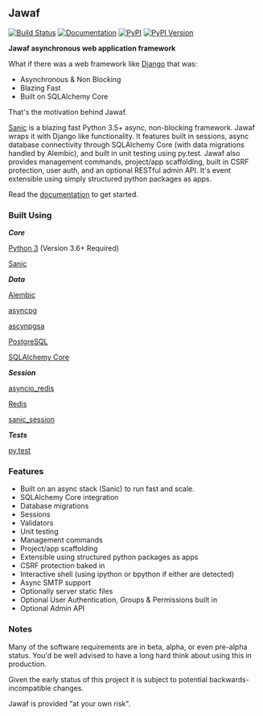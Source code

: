 
## Jawaf

[![Build Status](https://travis-ci.org/danpozmanter/jawaf.svg?branch=master)](https://travis-ci.org/danpozmanter/jawaf)
[![Documentation](https://readthedocs.org/projects/jawaf/badge/?version=latest)](http://jawaf.readthedocs.io/en/latest/?badge=latest)
[![PyPI](https://img.shields.io/pypi/v/jawaf.svg)](https://pypi.python.org/pypi/jawaf/)
[![PyPI Version](https://img.shields.io/pypi/pyversions/jawaf.svg)](https://pypi.python.org/pypi/jawaf/)

**Jawaf asynchronous web application framework**

What if there was a web framework like [Django](https://www.djangoproject.com/) that was:

* Asynchronous & Non Blocking
* Blazing Fast
* Built on SQLAlchemy Core

That's the motivation behind Jawaf.

[Sanic](https://github.com/channelcat/sanic) is a blazing fast Python 3.5+ async, non-blocking framework. Jawaf wraps it with Django like functionality.
It features built in sessions, async database connectivity through SQLAlchemy Core (with data migrations handled by Alembic), and built in unit testing using py.test. Jawaf also provides management commands, project/app scaffolding, built in CSRF protection, user auth, and an optional RESTful admin API. It's event extensible using simply structured python packages as apps.

Read the [documentation](http://jawaf.readthedocs.io) to get started.

### Built Using

***Core***

[Python 3](https://www.python.org/) (Version 3.6+ Required)

[Sanic](https://github.com/channelcat/sanic)

***Data***

[Alembic](http://alembic.zzzcomputing.com/en/latest/)

[asyncpg](https://github.com/MagicStack/asyncpg)

[ascynpgsa](https://github.com/CanopyTax/asyncpgsa)

[PostgreSQL](https://www.postgresql.org/)

[SQLAlchemy Core](http://docs.sqlalchemy.org/en/latest/core/)

***Session***

[asyncio_redis](https://github.com/jonathanslenders/asyncio-redis)

[Redis](https://redis.io/)

[sanic_session](https://github.com/subyraman/sanic_session)

***Tests***

[py.test](http://doc.pytest.org/en/latest/)

### Features

* Built on an async stack (Sanic) to run fast and scale.
* SQLAlchemy Core integration
* Database migrations
* Sessions
* Validators
* Unit testing
* Management commands
* Project/app scaffolding
* Extensible using structured python packages as apps
* CSRF protection baked in
* Interactive shell (using ipython or bpython if either are detected)
* Async SMTP support
* Optionally server static files
* Optional User Authentication, Groups & Permissions built in
* Optional Admin API

### Notes

Many of the software requirements are in beta, alpha, or even pre-alpha status.
You'd be well advised to have a long hard think about using this in production.

Given the early status of this project it is subject to potential backwards-incompatible changes.

Jawaf is provided "at your own risk".
